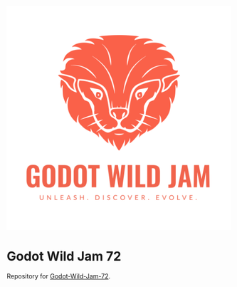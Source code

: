 ![GWJ-Full-Logo-tag](GWJ-Full-Logo-tag.svg)
# Godot Wild Jam 72
Repository for [Godot-Wild-Jam-72](https://itch.io/jam/godot-wild-jam-72).
